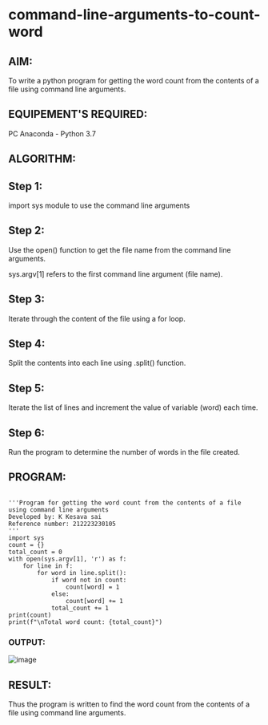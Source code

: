 # command-line-arguments-to-count-word
## AIM:
To write a python program for getting the word count from the contents of a file using command line arguments.
## EQUIPEMENT'S REQUIRED: 
PC
Anaconda - Python 3.7
## ALGORITHM: 
## Step 1:
import sys module to use the command line arguments

## Step 2:
Use the open() function to get the file name from the command line arguments.

sys.argv[1] refers to the first command line argument (file name).

## Step 3:
Iterate through the content of the file using a for loop.

## Step 4:
Split the contents into each line using .split() function.

## Step 5:
Iterate the list of lines and increment the value of variable (word) each time.

## Step 6:
Run the program to determine the number of words in the file created.
## PROGRAM:
```

'''Program for getting the word count from the contents of a file using command line arguments
Developed by: K Kesava sai
Reference number: 212223230105
'''
import sys
count = {}
total_count = 0
with open(sys.argv[1], 'r') as f:
    for line in f:
        for word in line.split():
            if word not in count:
                count[word] = 1
            else:
                count[word] += 1
            total_count += 1
print(count)
print(f"\nTotal word count: {total_count}")
```
### OUTPUT:
![image](https://github.com/Kesavasai20/command-line-arguments-to-count-word/assets/138849303/872dc9ff-8689-4b4a-a8e5-b0762ac9980f)

## RESULT:
Thus the program is written to find the word count from the contents of a file using command line arguments.
